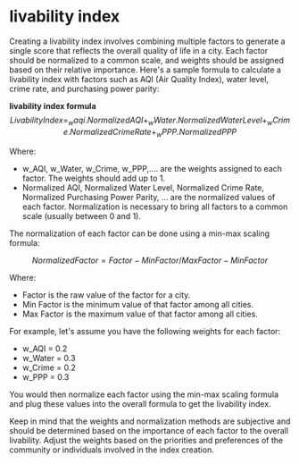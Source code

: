 # livability index

Creating a livability index involves combining multiple factors to generate a single score that reflects the overall quality of life in a city. Each factor should be normalized to a common scale, and weights should be assigned based on their relative importance. Here's a sample formula to calculate a livability index with factors such as AQI (Air Quality Index), water level, crime rate, and purchasing power parity:

**livability index formula**
$$Livability Index = _waqi.Normalized AQI + _wWater.Normalized Water Level + _wCrime.Normalized Crime Rate + _wPPP.NormalizedPPP$$

Where:
- w_AQI, w_Water, w_Crime, w_PPP,.... are the weights assigned to each factor. The weights should add up to 1.
- Normalized AQI, Normalized Water Level, Normalized Crime Rate, Normalized Purchasing Power Parity, ... are the normalized values of each factor. Normalization is necessary to bring all factors to a common scale (usually between 0 and 1).

The normalization of each factor can be done using a min-max scaling formula:

$$Normalized Factor = Factor - Min Factor / Max Factor - Min Factor$$

Where:
- Factor is the raw value of the factor for a city.
- Min Factor is the minimum value of that factor among all cities.
- Max Factor is the maximum value of that factor among all cities.

For example, let's assume you have the following weights for each factor:
- w_AQI = 0.2 
- w_Water = 0.3 
- w_Crime = 0.2 
- w_PPP = 0.3 

You would then normalize each factor using the min-max scaling formula and plug these values into the overall formula to get the livability index.

Keep in mind that the weights and normalization methods are subjective and should be determined based on the importance of each factor to the overall livability. Adjust the weights based on the priorities and preferences of the community or individuals involved in the index creation.
